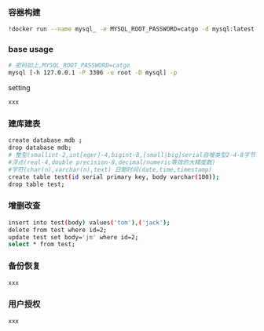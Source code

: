 ### 容器构建
```bash
!docker run --name mysql_ -e MYSQL_ROOT_PASSWORD=catgo -d mysql:latest
```

### base usage
```bash
# 密码如上,MYSQL_ROOT_PASSWORD=catgo
mysql [-h 127.0.0.1 -P 3306 -u root -D mysql] -p
```

setting
```bash
xxx
```

### 建库建表
```bash
create database mdb ;
drop database mdb;
# 整型(smallint-2,int[eger]-4,bigint-8,[small|big]serial自增类型2-4-8字节) 
#浮点(real-4,double precision-8,decimal/numeric等效的大精度数) 
#字符(char(n),varchar(n),text) 日期时间(date,time,timestamp)
create table test(id serial primary key, body varchar(100));
drop table test;
```

### 增删改查
```bash
insert into test(body) values('tom'),('jack');
delete from test where id=2;
update test set body='jm' where id=2;
select * from test;
```

### 备份恢复
```bash
xxx
```

### 用户授权
```bash
xxx
```
